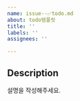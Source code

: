 ```yaml
---
name: issue--✅todo.md
about: todo템플릿
title: ''
labels: ''
assignees: ''

---
```


## Description
설명을 작성해주세요.
